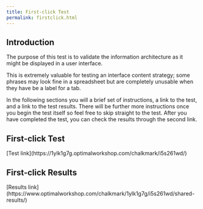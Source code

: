 ```yaml
---
title: First-click Test  
permalink: firstclick.html  
---
```

<h2>Introduction</h2>  
<p>The purpose of this test is to validate the information architecture as it might be displayed in a user interface.</p>
<p>This is extremely valuable for testing an interface content strategy; some phrases may look fine in a spreadsheet but are completely unusable when they have be a label for a tab.</p>
<p>In the following sections you will a brief set of instructions, a link to the test, and a link to the test results. There will be further more instructions once you begin the test itself so feel free to skip straight to the test. After you have completed the test, you can check the results through the second link. 
<h2>First-click Test</h2>  
[Test link](https://1ylk1g7g.optimalworkshop.com/chalkmark/i5s261wd/)  
 
<h2>First-click Results</h2>   
[Results link](https://www.optimalworkshop.com/chalkmark/1ylk1g7g/i5s261wd/shared-results/)   

